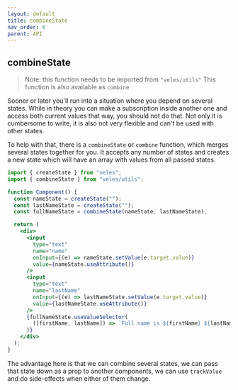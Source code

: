 ```yaml
---
layout: default
title: combineState
nav_order: 6
parent: API
---
```


## combineState

> Note: this function needs to be imported from `"veles/utils"`
> This function is also available as `combine`

Sooner or later you'll run into a situation where you depend on several states. While in theory you can make a subscription inside another one and access both current values that way, you should not do that. Not only it is cumbersome to write, it is also not very flexible and can't be used with other states.

To help with that, there is a `combineState` or `combine` function, which merges several states together for you. It accepts any number of states and creates a new state which will have an array with values from all passed states.

```jsx
import { createState } from "veles";
import { combineState } from "veles/utils";

function Component() {
  const nameState = createState("");
  const lastNameState = createState("");
  const fullNameState = combineState(nameState, lastNameState);

  return (
    <div>
      <input
        type="text"
        name="name"
        onInput={(e) => nameState.setValue(e.target.value)}
        value={nameState.useAttribute()}
      />
      <input
        type="text"
        name="lastName"
        onInput={(e) => lastNameState.setValue(e.target.value)}
        value={lastNameState.useAttribute()}
      />
      {fullNameState.useValueSelector(
        ([firstName, lastName]) => `Full name is ${firstName} ${lastName}`
      )}
    </div>
  );
}
```

The advantage here is that we can combine several states, we can pass that state down as a prop to another components, we can use `trackValue` and do side-effects when either of them change.
